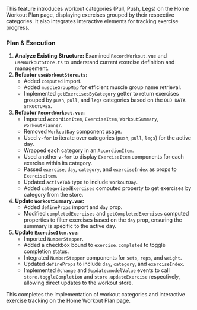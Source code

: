 This feature introduces workout categories (Pull, Push, Legs) on the Home Workout Plan page, displaying exercises grouped by their respective categories. It also integrates interactive elements for tracking exercise progress.

### Plan & Execution

1.  **Analyze Existing Structure:** Examined `RecordWorkout.vue` and `useWorkoutStore.ts` to understand current exercise definition and management.
2.  **Refactor `useWorkoutStore.ts`:**
    *   Added `computed` import.
    *   Added `muscleGroupMap` for efficient muscle group name retrieval.
    *   Implemented `getExercisesByCategory` getter to return exercises grouped by `push`, `pull`, and `legs` categories based on the `OLD DATA STRUCTURES`.
3.  **Refactor `RecordWorkout.vue`:**
    *   Imported `AccordionItem`, `ExerciseItem`, `WorkoutSummary`, `WorkoutPlanner`.
    *   Removed `WorkoutDay` component usage.
    *   Used `v-for` to iterate over categories (`push`, `pull`, `legs`) for the active day.
    *   Wrapped each category in an `AccordionItem`.
    *   Used another `v-for` to display `ExerciseItem` components for each exercise within its category.
    *   Passed `exercise`, `day`, `category`, and `exerciseIndex` as props to `ExerciseItem`.
    *   Updated `activeTab` type to include `WorkoutDay`.
    *   Added `categorizedExercises` computed property to get exercises by category from the store.
4.  **Update `WorkoutSummary.vue`:**
    *   Added `defineProps` import and `day` prop.
    *   Modified `completedExercises` and `getCompletedExercises` computed properties to filter exercises based on the `day` prop, ensuring the summary is specific to the active day.
5.  **Update `ExerciseItem.vue`:**
    *   Imported `NumberStepper`.
    *   Added a checkbox bound to `exercise.completed` to toggle completion status.
    *   Integrated `NumberStepper` components for `sets`, `reps`, and `weight`.
    *   Updated `defineProps` to include `day`, `category`, and `exerciseIndex`.
    *   Implemented `@change` and `@update:modelValue` events to call `store.toggleCompletion` and `store.updateExercise` respectively, allowing direct updates to the workout store.

This completes the implementation of workout categories and interactive exercise tracking on the Home Workout Plan page.